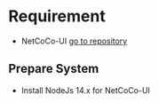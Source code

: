 # Requirement

* NetCoCo-UI  [go to repository](https://github.com/mrzack99s/netcoco-ui)

## Prepare System

* Install NodeJs 14.x for NetCoCo-UI